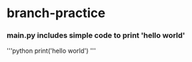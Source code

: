# branch-practice

### main.py includes simple code to print 'hello world'

'''python
print('hello world')
'''

